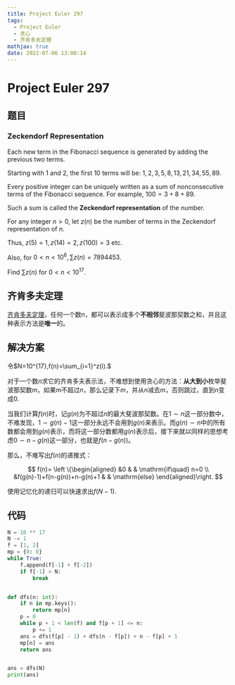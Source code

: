 ```yaml
---
title: Project Euler 297
tags:
  - Project Euler
  - 贪心
  - 齐肯多夫定理
mathjax: true
date: 2022-07-06 13:08:14
---
```


<escape><!-- more --></escape>

# Project Euler 297

## 题目

### Zeckendorf Representation

Each new term in the Fibonacci sequence is generated by adding the previous two terms.

Starting with $1$ and $2$, the first $10$ terms will be: $1, 2, 3, 5, 8, 13, 21, 34, 55, 89$.

Every positive integer can be uniquely written as a sum of nonconsecutive terms of the Fibonacci sequence. For example, $100 = 3 + 8 + 89$.

Such a sum is called the **Zeckendorf representation** of the number.

For any integer $n>0$, let $z(n)$ be the number of terms in the Zeckendorf representation of $n$.

Thus, $z(5)=1, z(14)=2, z(100)=3$ etc.

Also, for $0<n<10^6, \sum z(n)=7894453$.

Find $\sum z(n)$ for $0<n<10^{17}$.

## 齐肯多夫定理

[齐肯多夫定理](https://en.wikipedia.org/wiki/Zeckendorf%27s_theorem)，任何一个数$n$，都可以表示成多个**不相邻**斐波那契数之和，并且这种表示方法是**唯一**的。

## 解决方案

令$N=10^{17},f(n)=\sum_{i=1}^z(i).$

对于一个数$n$求它的齐肯多夫表示法，不难想到使用贪心的方法：**从大到小**枚举斐波那契数$m$，如果$m$不超过$n$，那么记录下$m$，并从$n$减去$m$，否则跳过，直到$n$变成$0$.

当我们计算$f(n)$时，记$g(n)$为不超过$n$的最大斐波那契数。在$1\sim n$这一部分数中，不难发现，$1\sim g(n)-1$这一部分永远不会用到$g(n)$来表示。而$g(n)\sim n$中的所有数都会用到$g(n)$表示，而将这一部分数都用$g(n)$表示后，接下来就以同样的思想考虑$0\sim n-g(n)$这一部分，也就是$f(n-g(n))$。

那么，不难写出$f(n)$的递推式：

$$
f(n)=
\left \{\begin{aligned}
  &0 & & \mathrm{if\quad} n=0 \\
  &f(g(n)-1)+f(n-g(n))+n-g(n)+1 & & \mathrm{else}
\end{aligned}\right.
$$

使用记忆化的递归可以快速求出$f(N-1)$.

## 代码

```py
N = 10 ** 17
N -= 1
f = [1, 2]
mp = {0: 0}
while True:
    f.append(f[-1] + f[-2])
    if f[-1] > N:
        break


def dfs(n: int):
    if n in mp.keys():
        return mp[n]
    p = 0
    while p + 1 < len(f) and f[p + 1] <= n:
        p += 1
    ans = dfs(f[p] - 1) + dfs(n - f[p]) + n - f[p] + 1
    mp[n] = ans
    return ans


ans = dfs(N)
print(ans)

```

